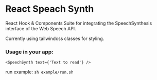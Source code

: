 # React Speach Synth

React Hook & Components Suite for integrating the SpeechSynthesis interface of the Web Speech API.

Currently using tailwindcss classes for styling.

### Usage in your app:

```
<SpeechSynth text={'Text to read'} />
```

run example:
`sh example/run.sh`
